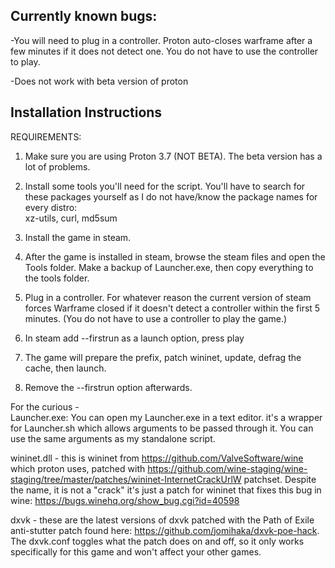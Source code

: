 ## Currently known bugs:
-You will need to plug in a controller. Proton auto-closes warframe after a few minutes if it does not detect one. You do not have to use the controller to play.  

-Does not work with beta version of proton  

## Installation Instructions  

REQUIREMENTS:  

1. Make sure you are using Proton 3.7 (NOT BETA). The beta version has a lot of problems.

2. Install some tools you'll need for the script. You'll have to search for these packages yourself as I do not have/know the package names for every distro:  
xz-utils, curl, md5sum  

3. Install the game in steam.  

4. After the game is installed in steam, browse the steam files and open the Tools folder. Make a backup of Launcher.exe, then copy everything to the tools folder.  

5. Plug in a controller. For whatever reason the current version of steam forces Warframe closed if it doesn't detect a controller within the first 5 minutes. (You do not have to use a controller to play the game.)

6. In steam add --firstrun as a launch option, press play  

7. The game will prepare the prefix, patch wininet, update, defrag the cache, then launch.  

8. Remove the --firstrun option afterwards.  


For the curious -  
Launcher.exe: You can open my Launcher.exe in a text editor. it's a wrapper for Launcher.sh which allows arguments to be passed through it. You can use the same arguments as my standalone script.  

wininet.dll - this is wininet from https://github.com/ValveSoftware/wine which proton uses, patched with https://github.com/wine-staging/wine-staging/tree/master/patches/wininet-InternetCrackUrlW patchset. Despite the name, it is not a "crack" it's just a patch for wininet that fixes this bug in wine:
https://bugs.winehq.org/show_bug.cgi?id=40598   

dxvk - these are the latest versions of dxvk patched with the Path of Exile anti-stutter patch found here:
https://github.com/jomihaka/dxvk-poe-hack. The dxvk.conf toggles what the patch does on and off, so it only works specifically for this game and won't affect your other games.
